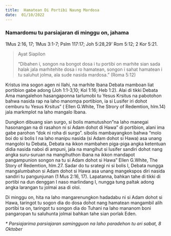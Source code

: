```yaml
---
title:  Hamatean Di Portibi Naung Mardosa
date:  01/10/2022
---
```


### Namardomu tu parsiajaran di minggu on, jahama
1Mus 2:16, 17; 1Mus 3:1-7; Pslm 117:17; Joh 5:28,29’ Rom 5:12; 2 Kor 5:21.

> <p>Ayat Siapilon</p>
> “Dibahen i, songon na bongot dosa i tu portibi on marhite sian sada halak jala marhitehite dosa i ro hamatean, songon i sahat hamatean i tu saluhut jolma, ala sude nasida mardosa.” (Roma 5:12)

Kristus ima sogon agen ni Ilahi, na marhite Ibana Debata mamboan liat portibion gabe adong (Joh 1:1-3,10; Kol 1:16; Heb 1:2). Alai  di tikki Debata Ama mangalehon hasangaponna tarlumobi tu Yesus Krsitus na pabotohon bahwa nasida rap na laho manompa portibion, ia si Lusifer iri dohot cemburu tu Yesus Krsitus” ( Ellen G.White, The Strory of Redemtion, hlm.14) jala markmplot na laho mangalo Ibana.

Dungkon dibuang sian surgo, si bolis mamutushon”na laho manegai hasonangan na di rasahon ni si Adam dohot di Hawa” di portibion, alani ima gabe parohon “dok ni roha di surgo”. sibolis mambayangkon bahwa “molo boi do si bolis I na laho manipu nasida (si Adam dohot si Hawa) asa unang mangoloi tu Debata, Debata na ikkon mambahen piga-piga angka ketentuan didia nasida naboi di ampuni, jala na mangihut si lusifer sandiri dohot nang angka suru-suruan na mangihuthon ibana na ikkon mandapot pangampunion songon na tu si Adam dohot si Hawa” Ellen G.White, The Story of Redemtion, hlm.27. Sadar do tu srategi ni si bolis I, Debata nungga mangalumbahon si Adam dohot si Hawa asa unang mangekspos diri nasida sandiri tu pangunjunan (1 Mus 2:16, 17). Lapatanna, bahkan tahe di tikki di portibi na dun denggan I naso marlindang I, nungga tung paltak adong angka larangan tu jolmai asa di oloi.

Di minggu on, hita na laho mangarenungkon hadadabu ni si Adam dohot si Hawa, taringot tu sogon dia do dosa dohot nang hamatean mangambil alih portibi ta on, taringot tu songon dia do Tuhani na laho mananom boni pangaropan tu saluhunta jolmai bahkan tahe sian porlak Eden.

_* Parsiajarima parsiajaran samingguon na laho paradehon tu ari sabat, 8 Oktober_